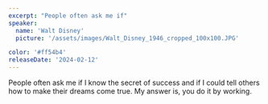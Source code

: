 ```yaml
---
excerpt: "People often ask me if"
speaker:
  name: 'Walt Disney'
  picture: '/assets/images/Walt_Disney_1946_cropped_100x100.JPG'

color: '#ff54b4'
releaseDate: '2024-02-12'
---
```

People often ask me if I know the secret of success and if I could tell others how to make their dreams come true. My answer is, you do it by working.
